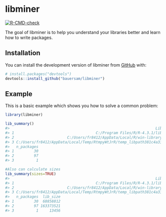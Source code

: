 
<!-- README.md is generated from README.Rmd. Please edit that file -->

# libminer

<!-- badges: start -->

[![R-CMD-check](https://github.com/bauersam/libminer/actions/workflows/R-CMD-check.yaml/badge.svg)](https://github.com/bauersam/libminer/actions/workflows/R-CMD-check.yaml)
<!-- badges: end -->

The goal of libminer is to help you understand your libraries better and
learn how to write packages.

## Installation

You can install the development version of libminer from
[GitHub](https://github.com/) with:

``` r
# install.packages("devtools")
devtools::install_github("bauersam/libminer")
```

## Example

This is a basic example which shows you how to solve a common problem:

``` r
library(libminer)

lib_summary()
#>                                                                  Library
#> 1                                     C:/Program Files/R/R-4.3.1/library
#> 2                        C:/Users/fr8412/AppData/Local/R/win-library/4.3
#> 3 C:/Users/fr8412/AppData/Local/Temp/RtmpyWtJrR/temp_libpath381c4a337ad4
#>   n_packages
#> 1         30
#> 2         97
#> 3          1

#Also can calculate sizes
lib_summary(sizes=TRUE)
#>                                                                  Library
#> 1                                     C:/Program Files/R/R-4.3.1/library
#> 2                        C:/Users/fr8412/AppData/Local/R/win-library/4.3
#> 3 C:/Users/fr8412/AppData/Local/Temp/RtmpyWtJrR/temp_libpath381c4a337ad4
#>   n_packages  lib_size
#> 1         30  68858812
#> 2         97 163373521
#> 3          1     13456
```
